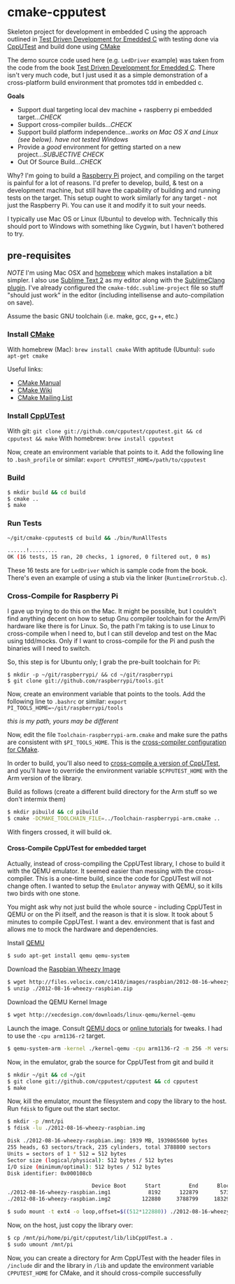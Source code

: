 cmake-cpputest
==============

Skeleton project for development in embedded C using the approach outlined in [Test Driven Development for Emedded C](http://pragprog.com/book/jgade/test-driven-development-for-embedded-c) with testing done via [CppUTest](http://cpputest.org/) and build done using [CMake](http://cmake.org/)

The demo source code used here (e.g. `LedDriver` example) was taken from the code from the book [Test Driven Development for Emedded C](http://pragprog.com/book/jgade/test-driven-development-for-embedded-c).  There isn't very much code, but I just used it as a simple demonstration of a cross-platform build environment that promotes tdd in embedded c.

**Goals**
* Support dual targeting local dev machine + raspberry pi embedded target...*CHECK*
* Support cross-compiler builds...*CHECK*
* Support build platform independence...*works on Mac OS X and Linux (see below).  have not tested Windows*
* Provide a _good_ environment for getting started on a new project...*SUBJECTIVE CHECK*
* Out Of Source Build...*CHECK*

Why?  I'm going to build a [Raspberry Pi](http://raspberrypi.org) project, and compiling on the target is painful for a lot of reasons.  I'd prefer to develop, build, & test on a development machine, but still have the capability of building and running tests on the target.  This setup ought to work similarly for any target - not just the Raspberry Pi.  You can use it and modify it to suit your needs.

I typically use Mac OS or Linux (Ubuntu) to develop with.  Technically this should port to Windows with something like Cygwin, but I haven't bothered to try.

## pre-requisites
_NOTE_ I'm using Mac OSX and [homebrew](http://mxcl.github.com/homebrew/) which makes installation a bit simpler.  I also use [Sublime Text 2](http://www.sublimetext.com/2) as my editor along with the [SublimeClang plugin](https://github.com/quarnster/SublimeClang).  I've already configured the `cmake-tddc.sublime-project` file so stuff "should just work" in the editor (including intellisense and auto-compilation on save).

Assume the basic GNU toolchain (i.e. make, gcc, g++, etc.)

### Install [CMake](http://cmake.org)

With homebrew (Mac): `brew install cmake`
With aptitude (Ubuntu): `sudo apt-get cmake`

Useful links:
* [CMake Manual](http://cmake.org/cmake/help/v2.8.9/cmake.html)
* [CMake Wiki](http://www.itk.org/Wiki/CMake)
* [CMake Mailing List](http://cmake.3232098.n2.nabble.com/)

### Install [CppUTest](http://cpputest.org)

With git: `git clone git://github.com/cpputest/cpputest.git && cd cpputest && make` 
With homebrew: `brew install cpputest`

Now, create an environment variable that points to it.  Add the following line to `.bash_profile` or similar: `export CPPUTEST_HOME=/path/to/cpputest`

### Build
```sh
$ mkdir build && cd build
$ cmake ..
$ make
```

### Run Tests
```sh
~/git/cmake-cpputest$ cd build && ./bin/RunAllTests

......!.........
OK (16 tests, 15 ran, 20 checks, 1 ignored, 0 filtered out, 0 ms)
```

These 16 tests are for `LedDriver` which is sample code from the book.  There's even an example of using a stub via the linker (`RuntimeErrorStub.c`).

### Cross-Compile for Raspberry Pi
I gave up trying to do this on the Mac.  It might be possible, but I couldn't find anything decent on how to setup Gnu compiler toolchain for the Arm/Pi hardware like there is for Linux.  So, the path I'm taking is to use Linux to cross-compile when I need to, but I can still develop and test on the Mac using tdd/mocks.  Only if I want to cross-compile for the Pi and push the binaries will I need to switch.

So, this step is for Ubuntu only; I grab the pre-built toolchain for Pi:

```
$ mkdir -p ~/git/raspberrypi/ && cd ~/git/raspberrypi
$ git clone git://github.com/raspberrypi/tools.git
```

Now, create an environment variable that points to the tools.  Add the following line to `.bashrc` or similar: `export PI_TOOLS_HOME=~/git/raspberrypi/tools`

_this is my path, yours may be different_

Now, edit the file `Toolchain-raspberrypi-arm.cmake` and make sure the paths are consistent with `$PI_TOOLS_HOME`.  This is the [cross-compiler configuration for CMake](http://www.cmake.org/Wiki/CMake_Cross_Compiling#The_toolchain_file).

In order to build, you'll also need to [cross-compile a version of CppUTest](#cross-compile-cpputest-for-embedded-target), and you'll have to override the environment variable `$CPPUTEST_HOME` with the Arm version of the library.

Build as follows (create a different build directory for the Arm stuff so we don't intermix them)
```sh
$ mkdir pibuild && cd pibuild
$ cmake -DCMAKE_TOOLCHAIN_FILE=../Toolchain-raspberrypi-arm.cmake ..
```

With fingers crossed, it will build ok.

#### Cross-Compile CppUTest for embedded target
Actually, instead of cross-compiling the CppUTest library, I chose to build it with the QEMU emulator.
It seemed easier than messing with the cross-compiler.  This is a one-time build, since the code for CppUTest will not change often.  I wanted to setup the `Emulator` anyway with QEMU, so it kills two birds with one stone.

You might ask why not just build the whole source - including CppUTest in QEMU or on the Pi itself, and the reason is that it is slow.  It took about 5 minutes to compile CppUTest.  I want a dev. environment that is fast and allows me to mock the hardware and dependencies.

Install [QEMU](http://wiki.qemu.org/Main_Page)
```sh
$ sudo apt-get install qemu qemu-system
```

Download the [Raspbian Wheezy Image](http://www.raspberrypi.org/downloads)
```sh
$ wget http://files.velocix.com/c1410/images/raspbian/2012-08-16-wheezy-raspbian/2012-08-16-wheezy-raspbian.zip
$ unzip ./2012-08-16-wheezy-raspbian.zip
```

Download the QEMU Kernel Image
```sh
$ wget http://xecdesign.com/downloads/linux-qemu/kernel-qemu
```

Launch the image.  Consult [QEMU docs](http://wiki.qemu.org/Manual) or [online tutorials](http://xecdesign.com/qemu-emulating-raspberry-pi-the-easy-way/) for tweaks.  I had to use the `-cpu arm1136-r2` target.

```sh
$ qemu-system-arm -kernel ./kernel-qemu -cpu arm1136-r2 -m 256 -M versatilepb -no-reboot -serial stdio -append "root=/dev/sda2 panic=1" -hda ./2012-08-16-wheezy-raspbian.img
```

Now, in the emulator, grab the source for CppUTest from git and build it

```sh
$ mkdir ~/git && cd ~/git
$ git clone git://github.com/cpputest/cpputest && cd cpputest
$ make
```

Now, kill the emulator, mount the filesystem and copy the library to the host.  Run `fdisk` to figure out the start sector.

```sh
$ mkdir -p /mnt/pi
$ fdisk -lu ./2012-08-16-wheezy-raspbian.img 

Disk ./2012-08-16-wheezy-raspbian.img: 1939 MB, 1939865600 bytes
255 heads, 63 sectors/track, 235 cylinders, total 3788800 sectors
Units = sectors of 1 * 512 = 512 bytes
Sector size (logical/physical): 512 bytes / 512 bytes
I/O size (minimum/optimal): 512 bytes / 512 bytes
Disk identifier: 0x000108cb

                           Device Boot      Start         End      Blocks   Id  System
./2012-08-16-wheezy-raspbian.img1            8192      122879       57344    c  W95 FAT32 (LBA)
./2012-08-16-wheezy-raspbian.img2          122880     3788799     1832960   83  Linux

$ sudo mount -t ext4 -o loop,offset=$((512*122880)) ./2012-08-16-wheezy-raspbian.img /mnt/pi
```

Now, on the host, just copy the library over:

```sh
$ cp /mnt/pi/home/pi/git/cpputest/lib/libCppUTest.a .
$ sudo umount /mnt/pi
```

Now, you can create a directory for Arm CppUTest with the header files in `/include` dir and the library in `/lib` and update the environment variable `CPPUTEST_HOME` for CMake, and it should cross-compile successfully




